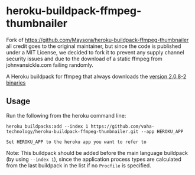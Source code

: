 # heroku-buildpack-ffmpeg-thumbnailer

Fork of https://github.com/Maysora/heroku-buildpack-ffmpeg-thumbnailer all credit goes to the original maintainer, but since the code is published under a MIT License, we decided to fork it to prevent any supply channel security issues and due to the download of a static ffmpeg from johnvansickle.com failing randomly.

A Heroku buildpack for ffmpeg that always downloads the [version 2.0.8-2 binaries](https://github.com/vaha-technology/heroku-buildpack-ffmpeg-thumbnailer/releases/download/ffmpegthumbnailer-2.0.8-2/ffmpegthumbnailer_2.0.8-2.bin.tar.gz)

## Usage

Run the following from the heroku command line:

```
heroku buildpacks:add --index 1 https://github.com/vaha-technology/heroku-buildpack-ffmpeg-thumbnailer.git --app HEROKU_APP
```

```
Set HEROKU_APP to the heroku app you want to refer to
```

Note: This buildpack should be added before the main language buildpack (by using `--index 1`),
since the application process types are calculated from the last buildpack in the list if no
`Procfile` is specified.
